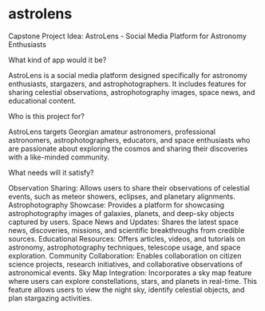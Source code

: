 # astrolens
Capstone Project Idea: AstroLens - Social Media Platform for Astronomy Enthusiasts

What kind of app would it be?

AstroLens is a social media platform designed specifically for astronomy enthusiasts, stargazers, and astrophotographers. It includes features for sharing celestial observations, astrophotography images, space news, and educational content.

Who is this project for?

AstroLens targets Georgian amateur astronomers, professional astronomers, astrophotographers, educators, and space enthusiasts who are passionate about exploring the cosmos and sharing their discoveries with a like-minded community.

What needs will it satisfy?

Observation Sharing: Allows users to share their observations of celestial events, such as meteor showers, eclipses, and planetary alignments.
Astrophotography Showcase: Provides a platform for showcasing astrophotography images of galaxies, planets, and deep-sky objects captured by users.
Space News and Updates: Shares the latest space news, discoveries, missions, and scientific breakthroughs from credible sources.
Educational Resources: Offers articles, videos, and tutorials on astronomy, astrophotography techniques, telescope usage, and space exploration.
Community Collaboration: Enables collaboration on citizen science projects, research initiatives, and collaborative observations of astronomical events.
Sky Map Integration: Incorporates a sky map feature where users can explore constellations, stars, and planets in real-time. This feature allows users to view the night sky, identify celestial objects, and plan stargazing activities.
 
